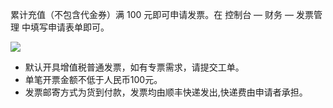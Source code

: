 累计充值（不包含代金券）满 100 元即可申请发票。在 控制台 — 财务 — 发票管理 中填写申请表单即可。

![](/images/faqinvoice.jpg)

* 默认开具增值税普通发票，如有专票需求，请提交工单。
* 单笔开票金额不低于人民币100元。
* 发票邮寄方式为货到付款，发票均由顺丰快递发出,快递费由申请者承担。



